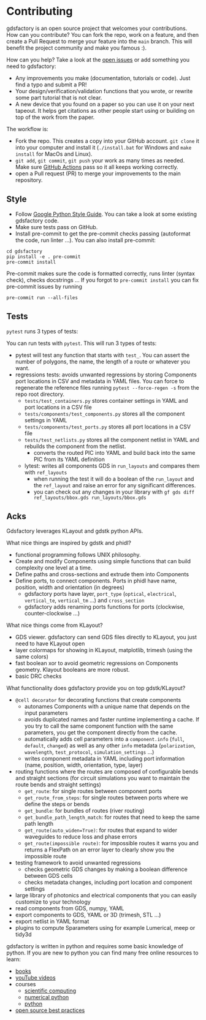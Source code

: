 # Contributing

gdsfactory is an open source project that welcomes your contributions. How can you contribute?
You can fork the repo, work on a feature, and then create a Pull Request to merge your feature into the `main` branch.
This will benefit the project community and make you famous :).

How can you help? Take a look at the [open issues](https://github.com/gdsfactory/gdsfactory/issues) or add something you need to gdsfactory:

- Any improvements you make (documentation, tutorials or code). Just find a typo and submit a PR!
- Your design/verification/validation functions that you wrote, or rewrite some part tutorial that is not clear.
- A new device that you found on a paper so you can use it on your next tapeout. It helps get citations as other people start using or building on top of the work from the paper.

The workflow is:

- Fork the repo. This creates a copy into your GitHub account. `git clone` it into your computer and install it (`./install.bat` for Windows and `make install` for MacOs and Linux).
- `git add`, `git commit`, `git push` your work as many times as needed. Make sure [GitHub Actions](https://github.com/gdsfactory/gdsfactory/actions) pass so it all keeps working correctly.
- open a Pull request (PR) to merge your improvements to the main repository.

## Style

- Follow [Google Python Style Guide](https://google.github.io/styleguide/pyguide.html). You can take a look at some existing gdsfactory code.
- Make sure tests pass on GitHub.
- Install pre-commit to get the pre-commit checks passing (autoformat the code, run linter ...). You can also install pre-commit:

```
cd gdsfactory
pip install -e . pre-commit
pre-commit install
```

Pre-commit makes sure the code is formatted correctly, runs linter (syntax check), checks docstrings ...
If you forgot to `pre-commit install` you can fix pre-commit issues by running

```
pre-commit run --all-files
```

## Tests

`pytest` runs 3 types of tests:

You can run tests with `pytest`. This will run 3 types of tests:

- pytest will test any function that starts with `test_`. You can assert the number of polygons, the name, the length of a route or whatever you want.
- regressions tests: avoids unwanted regressions by storing Components port locations in CSV and metadata in YAML files. You can force to regenerate the reference files running `pytest --force-regen -s` from the repo root directory.
  - `tests/test_containers.py` stores container settings in YAML and port locations in a CSV file
  - `tests/components/test_components.py` stores all the component settings in YAML
  - `tests/components/test_ports.py` stores all port locations in a CSV file
  - `tests/test_netlists.py` stores all the component netlist in YAML and rebuilds the component from the netlist.
    - converts the routed PIC into YAML and build back into the same PIC from its YAML definition
  - lytest: writes all components GDS in `run_layouts` and compares them with `ref_layouts`
    - when running the test it will do a boolean of the `run_layout` and the `ref_layout` and raise an error for any significant differences.
    - you can check out any changes in your library with `gf gds diff ref_layouts/bbox.gds run_layouts/bbox.gds`

## Acks

Gdsfactory leverages KLayout and gdstk python APIs.

What nice things are inspired by gdstk and phidl?

- functional programming follows UNIX philosophy.
- Create and modify Components using simple functions that can build complexity one level at a time.
- Define paths and cross-sections and extrude them into Components
- Define ports, to connect components. Ports in phidl have name, position, width and orientation (in degrees)
  - gdsfactory ports have layer, `port_type` (`optical`, `electrical`, `vertical_te`, `vertical_tm` ...) and `cross_section`
  - gdsfactory adds renaming ports functions for ports (clockwise, counter-clockwise ...)

What nice things come from KLayout?

- GDS viewer. gdsfactory can send GDS files directly to KLayout, you just need to have KLayout open
- layer colormaps for showing in KLayout, matplotlib, trimesh (using the same colors)
- fast boolean xor to avoid geometric regressions on Components geometry. Klayout booleans are more robust.
- basic DRC checks

What functionality does gdsfactory provide you on top gdstk/KLayout?

- `@cell decorator` for decorating functions that create components
  - autonames Components with a unique name that depends on the input parameters
  - avoids duplicated names and faster runtime implementing a cache. If you try to call the same component function with the same parameters, you get the component directly from the cache.
  - automatically adds cell parameters into a `component.info` (`full`, `default`, `changed`) as well as any other `info` metadata (`polarization`, `wavelength`, `test_protocol`, `simulation_settings` ...)
  - writes component metadata in YAML including port information (name, position, width, orientation, type, layer)
- routing functions where the routes are composed of configurable bends and straight sections (for circuit simulations you want to maintain the route bends and straight settings)
  - `get_route`: for single routes between component ports
  - `get_route_from_steps`: for single routes between ports where we define the steps or bends
  - `get_bundle`: for bundles of routes (river routing)
  - `get_bundle_path_length_match`: for routes that need to keep the same path length
  - `get_route(auto_widen=True)`: for routes that expand to wider waveguides to reduce loss and phase errors
  - `get_route(impossible route)`: for impossible routes it warns you and returns a FlexPath on an error layer to clearly show you the impossible route
- testing framework to avoid unwanted regressions
  - checks geometric GDS changes by making a boolean difference between GDS cells
  - checks metadata changes, including port location and component settings
- large library of photonics and electrical components that you can easily customize to your technology
- read components from GDS, numpy, YAML
- export components to GDS, YAML or 3D (trimesh, STL ...)
- export netlist in YAML format
- plugins to compute Sparameters using for example Lumerical, meep or tidy3d

gdsfactory is written in python and requires some basic knowledge of python. If you are new to python you can find many free online resources to learn:

- [books](https://jakevdp.github.io/PythonDataScienceHandbook/index.html)
- [youTube videos](https://www.youtube.com/c/anthonywritescode)
- courses
  - [scientific computing](https://nbviewer.org/github/jrjohansson/scientific-python-lectures/blob/master/Lecture-0-Scientific-Computing-with-Python.ipynb)
  - [numerical python](http://jrjohansson.github.io/numericalpython.html)
  - [python](https://dabeaz-course.github.io/practical-python/Notes/01_Introduction/01_Python.html)
- [open source best practices](https://opensource.guide/best-practices/)
